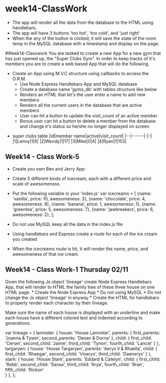 # week14-ClassWork
* The app will render all the data from the database to the HTML using handlebars.
* The app will have 3 buttons 'too hot', 'too cold', and 'just right’
* When the any of the button is clicked, it will save the state of the room temp in the MySQL database with a timestamp and display on the page.

#Week14-Classwork 
You are tasked to create a new App for a new gym that has just opened up, the "Super Clubs Gym". In order to keep tracks of it's members you are to create a web based App that will do the following.

* Create an App using M.V.C structure using callbacks to access the O.R.M.
    * Use Node Express Handlebars App and MySQL database 
    * Create a database name 'gyms_db' with tables structure like below
    * Renders an HTML that let's the user enter a name to add new members
    * Renders all the current users in the database that are active members
    * User can hit a button to update the visit_count of an active member
    * Bonus user can hit a button to delete a member from the database and change it's status so he/she no longer displayed on screen

- super clubs table
|id|member name|active|visit_count|
|--|------|-|-|
|1|Lenny|1|6|
|2|Wendy|1|17|
|3|Mike|0|4|
|4|Ryan|1|153|

## Week14 - Class Work-5
* Create you own Ben and Jerry App:

* Create 5 different kinds of icecream, each with a different price and scale of awesomeness. 
* Put the following variable in your 'index.js'  var icecreams = [ {name: 'vanilla', price: 10, awesomeness: 3}, {name: 'chocolate', price: 4, awesomeness: 8}, {name: 'banana', price: 1, awesomeness: 1}, {name: 'greentea', price: 5, awesomeness: 7}, {name: 'jawbreakers', price: 6, awesomeness: 2}, ]; 
* Do not use MySQL keep all the data in the index.js file
* Using handlebars and Express create a route for each of the ice cream you created
* When the icecreams route is hit, it will render the name, price, and awesomeness of that ice cream.

## Week14 - Class Work-1 Thursday 02/11 

Given the following Js object 'lineage' create Node Express Handlebars App, that will render to HTML the family tree of these three house on one HTML page.
    * Create the Node Express App
    * Do not using MySQL
    * Do not change the Js object 'lineage' in anyway
    * Create the HTML for handlebars to properly render each character by their lineage.

Make sure the name of each house is displayed with an underline and make each house have a different colored text and indented according to generations.

var lineage = {
    lannister: {
        house: 'House Lannister',
        parents: {
            first_parents: 'Joanna & Tywin',
            second_parents: 'Devan & Dorna'
        },
        child: {
            first_child: 'Cersei',
            second_child: 'Jaime',
            third_child: 'Tyrion',
            fourth_child: 'Lancel'
        }
    },
    targaryen: {
        house: 'House Targaryen',
        parents: 'Aerys II & Rhaella',
        child: {
            first_child: 'Rhaegar',
            second_child: 'Viserys',
            third_child: 'Daenerys'
        }
    },
    stark: {
        house: 'House Stark',
        parents: 'Eddard & Catelyn',
        child: {
            first_child: 'Robb',
            second_child: 'Sansa',
            third_child: 'Arya',
            fourth_child: 'Bran',
            fifth_child: 'Rickon'        
        }
    },
};